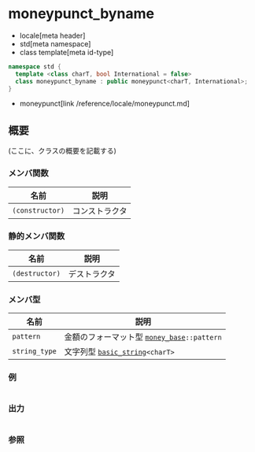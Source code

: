 # moneypunct_byname
* locale[meta header]
* std[meta namespace]
* class template[meta id-type]

```cpp
namespace std {
  template <class charT, bool International = false>
  class moneypunct_byname : public moneypunct<charT, International>;
}
```
* moneypunct[link /reference/locale/moneypunct.md]

## 概要
(ここに、クラスの概要を記載する)

### メンバ関数

| 名前 | 説明 |
|----------------------------|-----------------------|
| `(constructor)` | コンストラクタ |

### 静的メンバ関数

| 名前 | 説明 |
|---------------------------|--------------------|
| `(destructor)` | デストラクタ |

### メンバ型

| 名前 | 説明 |
|-------------------------------------------------------------------------|---------------------------------------------------------------------------------------------------------------------------------------------------|
| `pattern` | 金額のフォーマット型 [`money_base`](/reference/locale/money_base.md)`::pattern` |
| `string_type` | 文字列型 [`basic_string`](/reference/string/basic_string.md)`<charT>` |

### 例
```cpp
```

### 出力
```
```

### 参照
